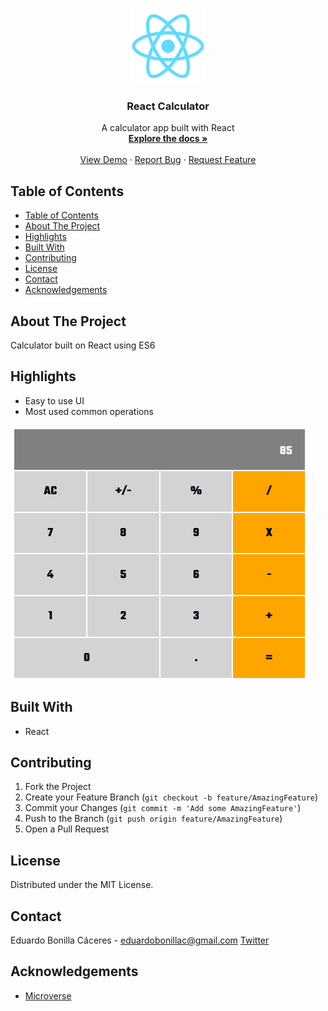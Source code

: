 
<!-- PROJECT LOGO -->
<br />
<p align="center">
  <a href="https://github.com/Usagib/react-calculator">
    <img src="public/logo192.png" alt="Logo" width="120">
  </a>

  <h3 align="center">React Calculator</h3>

  <p align="center">
    A calculator app built with React
    <br />
    <a href="https://github.com/Usagib/react-calculator"><strong>Explore the docs »</strong></a>
    <br />
    <br />
    <a href="https://usagi-react-calculator.herokuapp.com/">View Demo</a>
    ·
    <a href="https://github.com/Usagib/react-calculator/issues">Report Bug</a>
    ·
    <a href="https://github.com/Usagib/react-calculator/issues">Request Feature</a>
  </p>
</p>



<!-- TABLE OF CONTENTS -->
## Table of Contents

- [Table of Contents](#table-of-contents)
- [About The Project](#about-the-project)
- [Highlights](#highlights)
- [Built With](#built-with)
- [Contributing](#contributing)
- [License](#license)
- [Contact](#contact)
- [Acknowledgements](#acknowledgements)

## About The Project

Calculator built on React using ES6

## Highlights

* Easy to use UI
* Most used common operations

![Screenshot](public/screenshot.png)

## Built With

* React

## Contributing

1. Fork the Project
2. Create your Feature Branch (`git checkout -b feature/AmazingFeature`)
3. Commit your Changes (`git commit -m 'Add some AmazingFeature'`)
4. Push to the Branch (`git push origin feature/AmazingFeature`)
5. Open a Pull Request

## License

Distributed under the MIT License.

<!-- CONTACT -->
## Contact

Eduardo Bonilla Cáceres - eduardobonillac@gmail.com
[Twitter](https://www.twitter.com/usagibonilla)

<!-- ACKNOWLEDGEMENTS -->
## Acknowledgements
* [Microverse](https://www.microverse.org/)
